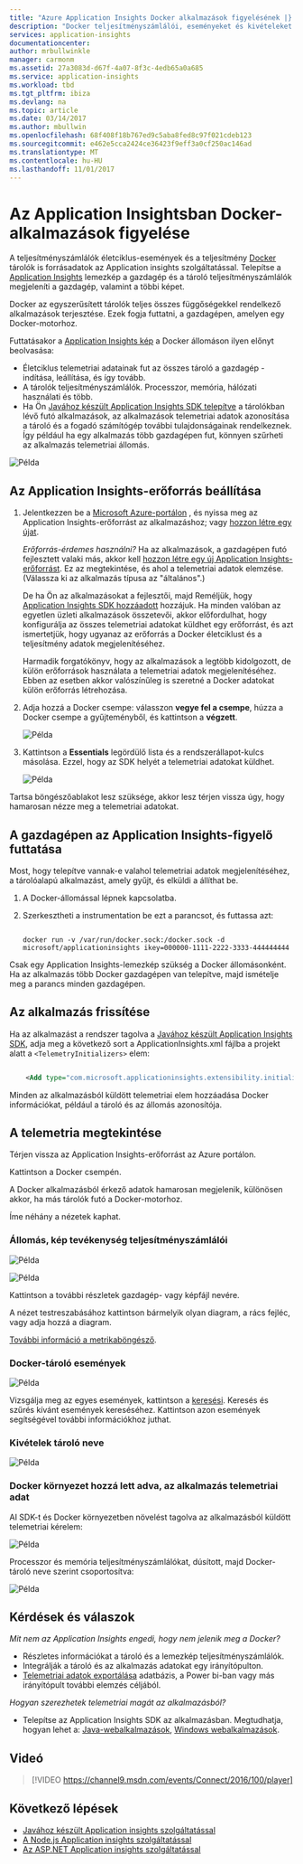 ```yaml
---
title: "Azure Application Insights Docker alkalmazások figyelésének |} Microsoft Docs"
description: "Docker teljesítményszámlálói, eseményeket és kivételeket is megjeleníthetők az Application Insights együtt a telemetriai adatok indexelése alkalmazásokból."
services: application-insights
documentationcenter: 
author: mrbullwinkle
manager: carmonm
ms.assetid: 27a3083d-d67f-4a07-8f3c-4edb65a0a685
ms.service: application-insights
ms.workload: tbd
ms.tgt_pltfrm: ibiza
ms.devlang: na
ms.topic: article
ms.date: 03/14/2017
ms.author: mbullwin
ms.openlocfilehash: 68f408f18b767ed9c5aba8fed8c97f021cdeb123
ms.sourcegitcommit: e462e5cca2424ce36423f9eff3a0cf250ac146ad
ms.translationtype: MT
ms.contentlocale: hu-HU
ms.lasthandoff: 11/01/2017
---
```

# <a name="monitor-docker-applications-in-application-insights"></a>Az Application Insightsban Docker-alkalmazások figyelése
A teljesítményszámlálók életciklus-események és a teljesítmény [Docker](https://www.docker.com/) tárolók is forrásadatok az Application insights szolgáltatással. Telepítse a [Application Insights](app-insights-overview.md) lemezkép a gazdagép és a tároló teljesítményszámlálók megjeleníti a gazdagép, valamint a többi képet.

Docker az egyszerűsített tárolók teljes összes függőségekkel rendelkező alkalmazások terjesztése. Ezek fogja futtatni, a gazdagépen, amelyen egy Docker-motorhoz.

Futtatásakor a [Application Insights kép](https://hub.docker.com/r/microsoft/applicationinsights/) a Docker állomáson ilyen előnyt beolvasása:

* Életciklus telemetriai adatainak fut az összes tároló a gazdagép - indítása, leállítása, és így tovább.
* A tárolók teljesítményszámlálók. Processzor, memória, hálózati használati és több.
* Ha Ön [Javához készült Application Insights SDK telepítve](app-insights-java-live.md) a tárolókban lévő futó alkalmazások, az alkalmazások telemetriai adatok azonosítása a tároló és a fogadó számítógép további tulajdonságainak rendelkeznek. Így például ha egy alkalmazás több gazdagépen fut, könnyen szűrheti az alkalmazás telemetriai állomás.

![Példa](./media/app-insights-docker/00.png)

## <a name="set-up-your-application-insights-resource"></a>Az Application Insights-erőforrás beállítása
1. Jelentkezzen be a [Microsoft Azure-portálon](https://azure.com) , és nyissa meg az Application Insights-erőforrást az alkalmazáshoz; vagy [hozzon létre egy újat](app-insights-create-new-resource.md). 
   
    *Erőforrás-érdemes használni?* Ha az alkalmazások, a gazdagépen futó fejlesztett valaki más, akkor kell [hozzon létre egy új Application Insights-erőforrást](app-insights-create-new-resource.md). Ez az megtekintése, és ahol a telemetriai adatok elemzése. (Válassza ki az alkalmazás típusa az "általános".)
   
    De ha Ön az alkalmazásokat a fejlesztői, majd Reméljük, hogy [Application Insights SDK hozzáadott](app-insights-java-live.md) hozzájuk. Ha minden valóban az egyetlen üzleti alkalmazások összetevői, akkor előfordulhat, hogy konfigurálja az összes telemetriai adatokat küldhet egy erőforrást, és azt ismertetjük, hogy ugyanaz az erőforrás a Docker életciklust és a teljesítmény adatok megjelenítéséhez. 
   
    Harmadik forgatókönyv, hogy az alkalmazások a legtöbb kidolgozott, de külön erőforrások használata a telemetriai adatok megjelenítéséhez. Ebben az esetben akkor valószínűleg is szeretné a Docker adatokat külön erőforrás létrehozása. 
2. Adja hozzá a Docker csempe: válasszon **vegye fel a csempe**, húzza a Docker csempe a gyűjteményből, és kattintson a **végzett**. 
   
    ![Példa](./media/app-insights-docker/03.png)
3. Kattintson a **Essentials** legördülő lista és a rendszerállapot-kulcs másolása. Ezzel, hogy az SDK helyét a telemetriai adatokat küldhet.

    ![Példa](./media/app-insights-docker/02-props.png)

Tartsa böngészőablakot lesz szüksége, akkor lesz térjen vissza úgy, hogy hamarosan nézze meg a telemetriai adatokat.

## <a name="run-the-application-insights-monitor-on-your-host"></a>A gazdagépen az Application Insights-figyelő futtatása
Most, hogy telepítve vannak-e valahol telemetriai adatok megjelenítéséhez, a tárolóalapú alkalmazást, amely gyűjt, és elküldi a állíthat be.

1. A Docker-állomással lépnek kapcsolatba. 
2. Szerkesztheti a instrumentation be ezt a parancsot, és futtassa azt:
   
   ```
   
   docker run -v /var/run/docker.sock:/docker.sock -d microsoft/applicationinsights ikey=000000-1111-2222-3333-444444444
   ```

Csak egy Application Insights-lemezkép szükség a Docker állomásonként. Ha az alkalmazás több Docker gazdagépen van telepítve, majd ismételje meg a parancs minden gazdagépen.

## <a name="update-your-app"></a>Az alkalmazás frissítése
Ha az alkalmazást a rendszer tagolva a [Javához készült Application Insights SDK](app-insights-java-get-started.md), adja meg a következő sort a ApplicationInsights.xml fájlba a projekt alatt a `<TelemetryInitializers>` elem:

```xml

    <Add type="com.microsoft.applicationinsights.extensibility.initializer.docker.DockerContextInitializer"/> 
```

Minden az alkalmazásból küldött telemetriai elem hozzáadása Docker információkat, például a tároló és az állomás azonosítója.

## <a name="view-your-telemetry"></a>A telemetria megtekintése
Térjen vissza az Application Insights-erőforrást az Azure portálon.

Kattintson a Docker csempén.

A Docker alkalmazásból érkező adatok hamarosan megjelenik, különösen akkor, ha más tárolók futó a Docker-motorhoz.

Íme néhány a nézetek kaphat.

### <a name="perf-counters-by-host-activity-by-image"></a>Állomás, kép tevékenység teljesítményszámlálói
![Példa](./media/app-insights-docker/10.png)

![Példa](./media/app-insights-docker/11.png)

Kattintson a további részletek gazdagép- vagy képfájl nevére.

A nézet testreszabásához kattintson bármelyik olyan diagram, a rács fejléc, vagy adja hozzá a diagram. 

[További információ a metrikaböngésző](app-insights-metrics-explorer.md).

### <a name="docker-container-events"></a>Docker-tároló események
![Példa](./media/app-insights-docker/13.png)

Vizsgálja meg az egyes események, kattintson a [keresési](app-insights-diagnostic-search.md). Keresés és szűrés kívánt események kereséséhez. Kattintson azon események segítségével további információkhoz juthat.

### <a name="exceptions-by-container-name"></a>Kivételek tároló neve
![Példa](./media/app-insights-docker/14.png)

### <a name="docker-context-added-to-app-telemetry"></a>Docker környezet hozzá lett adva, az alkalmazás telemetriai adat
AI SDK-t és Docker környezetben növelést tagolva az alkalmazásból küldött telemetriai kérelem:

![Példa](./media/app-insights-docker/16.png)

Processzor és memória teljesítményszámlálókat, dúsított, majd Docker-tároló neve szerint csoportosítva:

![Példa](./media/app-insights-docker/15.png)

## <a name="q--a"></a>Kérdések és válaszok
*Mit nem az Application Insights engedi, hogy nem jelenik meg a Docker?*

* Részletes információkat a tároló és a lemezkép teljesítményszámlálók.
* Integrálják a tároló és az alkalmazás adatokat egy irányítópulton.
* [Telemetriai adatok exportálása](app-insights-export-telemetry.md) adatbázis, a Power bi-ban vagy más irányítópult további elemzés céljából.

*Hogyan szerezhetek telemetriai magát az alkalmazásból?*

* Telepítse az Application Insights SDK az alkalmazásban. Megtudhatja, hogyan lehet a: [Java-webalkalmazások](app-insights-java-get-started.md), [Windows webalkalmazások](app-insights-asp-net.md).

## <a name="video"></a>Videó

> [!VIDEO https://channel9.msdn.com/events/Connect/2016/100/player]

## <a name="next-steps"></a>Következő lépések

* [Javához készült Application insights szolgáltatással](app-insights-java-get-started.md)
* [A Node.js Application insights szolgáltatással](app-insights-nodejs.md)
* [Az ASP.NET Application insights szolgáltatással](app-insights-asp-net.md)
